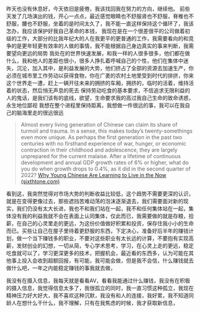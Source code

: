 昨天也没有休息好，今天依旧是疲倦，我该找回我在努力的方向，继续他。
前些天发了几场演出的钱，开心一点点，最近感觉眼睛也不舒服肾也不舒服，脊椎也不舒服，腰也不舒服，坐着的是时间太久了，我不能一直这样保持这个循环了，我该怎办，我应该保护好我自己革命的本钱，
我现在是在一个很差很平的公司做着初级的工作，大部分的比我年纪大的人在我更平的更普通的工作，我需要看向的和竞争的是更年轻更有效率的人做的事情，我不能根据自己身边真实的事来判断，我需要望向更远的局势
我处在的世界快速发展，和我一样的人很多很多，他们都在做什么，我和他人的差距也很小，很多人挣扎着呼喊自己的个性，他们在集体中迷失，沉沦，加入其中，是利益发展的大势，他们挤占了全部的资源去加速生产，你必须在城市里工作劳动以获得食物，你在广袤的农村土地里受到时代的排挤，你来这个世界走一遭，赶上一辆开往未来的拥挤的车厢，拥挤的，临时的活着，维持活着的状态，然后悄无声息的死去
保持劳动吃食的基本要求，不信追求无限利益的人的鬼话，是我们该有的底线，欲望，生命要求我的高过我自己生命的致命诱惑，永生地位鄙视
我想在整个进程里保持距离，我想做一件很远的事，我可以在我自己的脑海里走的很远很远

> Almost every living generation of Chinese can claim its share of turmoil and trauma. In a sense, this makes today’s twenty-somethings even more unique. As perhaps the first generation in the past two centuries with no firsthand experience of war, hunger, or economic contraction in their childhood and adolescence, they are largely unprepared for the current malaise. After a lifetime of continuous development and annual GDP growth rates of 6% or higher, what do you do when growth drops to 0.4%, as it did in the second quarter of 2022?
> [Why Young Chinese Are Learning to Live in the Now (sixthtone.com)](https://www.sixthtone.com/news/1011030/why-young-chinese-are-learning-to-live-in-the-now?source=channel_home)

看到这，我突然觉得对市场大势的判断收益比较低，这个趋势不需要更深的认识，就是在变得更像过去，那些遮挡苦难动荡的泡沫逐渐退去，我们需要面对新的现实，我们仍没有太大长进，我也不和我们站在一起，我不和任何集体站在一起，集体没有我的利益我就不会在表面上认同集体，仅此而已，我需要做的就是存粮，拾薪，在自己的心灵里走的更远，为这份价值做好积累和投资，保存住我小小的生命而已。买些让自己在屋子里待着更舒服的东西，下定决心，准备好后半年的赚钱计划，做一个当下赚钱多的职业，不要对这些职业有太长远的计算，不要抱有实现高薪，发财创业的幻想，一切从简，专心学术思考，学习，在心灵上走的更远，稳定吃食就可以了，学习更深更多的技术，把握机会，最近看的东西多，认为可能在其他事上投入会收到超额回报，有可能，我可能会做，但是我不会信，什么赚钱就去做什么吧，一年之内能稳定赚钱的事我就去做，

我没有在摄入信息，我每天就是看看AV，看看我能通过什么赚钱，我没有在积极的摄入信息，我觉得信息太多了，我很孤立的同时，我一直习惯这种孤立，我现在精神压力好大好大，我不喜欢这种沉默，我没有和人的连接，我好累，我不知道同龄人在想什么干什么，我不理解，只有在我焦虑的时候，我才获取新信息，